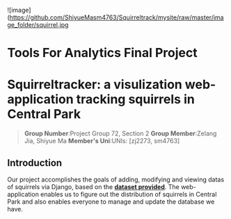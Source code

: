 ![image](https://github.com/ShiyueMasm4763/Squirreltrack/mysite/raw/master/image_folder/squirrel.jpg
# Tools For Analytics Final Project
# Squirreltracker: a visulization web-application tracking squirrels in Central Park

>**Group Number**:Project Group 72, Section 2
>**Group Member**:Zelang Jia, Shiyue Ma
>**Member's Uni**:UNIs: [zj2273, sm4763]

## Introduction

Our project accomplishes the goals of adding, modifying and viewing datas of squirrels via Django, based on the [**dataset provided**](https://github.com/ShiyueMasm4763/Squirreltrack/blob/master/mysite/squirrel_track_data.csv). The web-application enables us to figure out the distribution of squirrels in Central Park and also enables everyone to manage and update the database we have.
